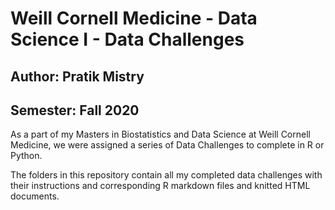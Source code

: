 # Weill Cornell Medicine - Data Science I - Data Challenges
## Author: Pratik Mistry
## Semester: Fall 2020

As a part of my Masters in Biostatistics and Data Science at Weill Cornell Medicine, we were assigned a series of Data Challenges to complete in R or Python.

The folders in this repository contain all my completed data challenges with their instructions and corresponding R markdown files and knitted HTML documents.
